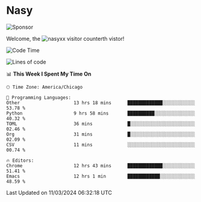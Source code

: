 # Nasy

<!--
<p align="center">
<img height="200" src="https://github-readme-stats.vercel.app/api?username=nasyxx&count_private=true&show_icons=true&theme=dracula&include_all_commits=true"/>
<img height="200" src="https://github-readme-stats.vercel.app/api/top-langs/?username=nasyxx&theme=dracula&hide=html,jupyter+notebook&count_private=true&show_icons=true"/>
</p>

  
----------------
-->

![Sponsor](https://img.shields.io/static/v1.svg?label=Sponsor&message=%E2%9D%A4&logo=GitHub&style=flat&color=pink)
 
Welcome, the ![nasyxx visitor counter](https://count.getloli.com/get/@nasyxx?theme=rule34)th vistor!
 
<!--START_SECTION:waka-->
![Code Time](http://img.shields.io/badge/Code%20Time-4%2C351%20hrs%2026%20mins-blue)

![Lines of code](https://img.shields.io/badge/From%20Hello%20World%20I%27ve%20Written-6.3%20million%20lines%20of%20code-blue)

📊 **This Week I Spent My Time On** 

```text
🕑︎ Time Zone: America/Chicago

💬 Programming Languages: 
Other                    13 hrs 18 mins      █████████████░░░░░░░░░░░░   53.78 % 
Python                   9 hrs 58 mins       ██████████░░░░░░░░░░░░░░░   40.32 % 
TOML                     36 mins             █░░░░░░░░░░░░░░░░░░░░░░░░   02.46 % 
Org                      31 mins             █░░░░░░░░░░░░░░░░░░░░░░░░   02.09 % 
CSV                      11 mins             ░░░░░░░░░░░░░░░░░░░░░░░░░   00.74 % 

🔥 Editors: 
Chrome                   12 hrs 43 mins      █████████████░░░░░░░░░░░░   51.41 % 
Emacs                    12 hrs 1 min        ████████████░░░░░░░░░░░░░   48.59 % 
```


 Last Updated on 11/03/2024 06:32:18 UTC
<!--END_SECTION:waka-->

<!-- ![visitors](https://visitor-badge.laobi.icu/badge?page_id=nasyxx.nasyxx) -->
